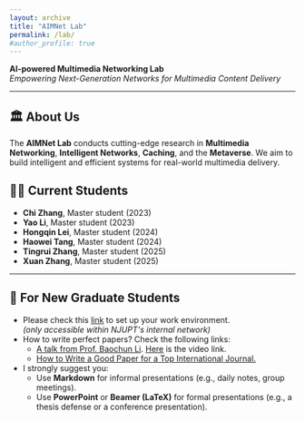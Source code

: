 ```yaml
---
layout: archive
title: "AIMNet Lab"
permalink: /lab/
#author_profile: true
---
```


**AI-powered Multimedia Networking Lab**  
*Empowering Next-Generation Networks for Multimedia Content Delivery*

---

## 🏛 About Us
The **AIMNet Lab** conducts cutting-edge research in **Multimedia Networking**, **Intelligent Networks**, **Caching**, and the **Metaverse**. We aim to build intelligent and efficient systems for real-world multimedia delivery.


## 👩‍🎓 Current Students
- **Chi Zhang**, Master student (2023)  
- **Yao Li**, Master student (2023)  
- **Hongqin Lei**, Master student (2024)  
- **Haowei Tang**, Master student (2024)  
- **Tingrui Zhang**, Master student (2025)  
- **Xuan Zhang**, Master student (2025)  

---

## 📢 For New Graduate Students
* Please check this [link](http://10.6.3.51:80) to set up your work environment.  
*(only accessible within NJUPT's internal network)*
* How to write perfect papers? Check the following links:
    * [A talk from Prof. Baochun Li](https://iqua.ece.toronto.edu/papers/writing-perfect-papers-2021.pdf). [Here](https://www.youtube.com/watch?v=FxGo5hn8dTw) is the video link.
    * [How to Write a Good Paper for a Top International Journal.](https://www.elsevier.com/__data/promis_misc/international%20publishing%20china.pdf)
* I strongly suggest you:
    * Use **Markdown** for informal presentations (e.g., daily notes, group meetings).
    * Use **PowerPoint** or **Beamer (LaTeX)** for formal presentations (e.g., a thesis defense or a conference presentation).

